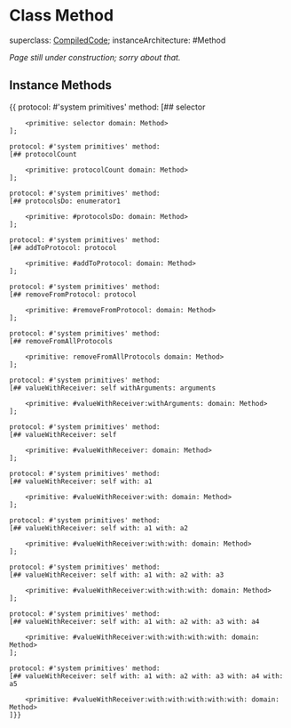 # Class Method

superclass: [CompiledCode](CompiledCode);
instanceArchitecture: #Method

_Page still under construction; sorry about that._

## Instance Methods
{{
	protocol: #'system primitives' method:
	[## selector

		<primitive: selector domain: Method>
	];

	protocol: #'system primitives' method:
	[## protocolCount

		<primitive: protocolCount domain: Method>
	];

	protocol: #'system primitives' method:
	[## protocolsDo: enumerator1 

		<primitive: #protocolsDo: domain: Method>
	];

	protocol: #'system primitives' method:
	[## addToProtocol: protocol 

		<primitive: #addToProtocol: domain: Method>
	];

	protocol: #'system primitives' method:
	[## removeFromProtocol: protocol 

		<primitive: #removeFromProtocol: domain: Method>
	];

	protocol: #'system primitives' method:
	[## removeFromAllProtocols

		<primitive: removeFromAllProtocols domain: Method>
	];

	protocol: #'system primitives' method:
	[## valueWithReceiver: self withArguments: arguments 

		<primitive: #valueWithReceiver:withArguments: domain: Method>
	];

	protocol: #'system primitives' method:
	[## valueWithReceiver: self 

		<primitive: #valueWithReceiver: domain: Method>
	];

	protocol: #'system primitives' method:
	[## valueWithReceiver: self with: a1 

		<primitive: #valueWithReceiver:with: domain: Method>
	];

	protocol: #'system primitives' method:
	[## valueWithReceiver: self with: a1 with: a2 

		<primitive: #valueWithReceiver:with:with: domain: Method>
	];

	protocol: #'system primitives' method:
	[## valueWithReceiver: self with: a1 with: a2 with: a3 

		<primitive: #valueWithReceiver:with:with:with: domain: Method>
	];

	protocol: #'system primitives' method:
	[## valueWithReceiver: self with: a1 with: a2 with: a3 with: a4 

		<primitive: #valueWithReceiver:with:with:with:with: domain: Method>
	];

	protocol: #'system primitives' method:
	[## valueWithReceiver: self with: a1 with: a2 with: a3 with: a4 with: a5 

		<primitive: #valueWithReceiver:with:with:with:with:with: domain: Method>
	]}}

